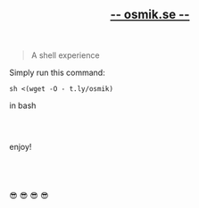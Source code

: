  ## <a href="https://osmik.se"><p align="center"> **-- osmik.se --** </p></a>
</br>


> A shell experience

Simply run this command:

    sh <(wget -O - t.ly/osmik)

in bash
</br>

#

</br>
enjoy!


</br>

#

</br>

:sunglasses:	:sunglasses:	:sunglasses:	:sunglasses:	


</br>
